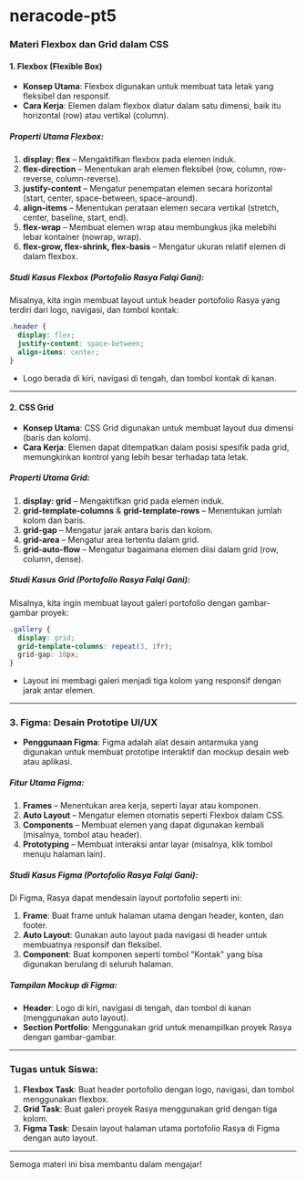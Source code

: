 # neracode-pt5

### **Materi Flexbox dan Grid dalam CSS**

#### **1. Flexbox (Flexible Box)**
- **Konsep Utama**: Flexbox digunakan untuk membuat tata letak yang fleksibel dan responsif.
- **Cara Kerja**: Elemen dalam flexbox diatur dalam satu dimensi, baik itu horizontal (row) atau vertikal (column).

##### **Properti Utama Flexbox:**
1. **display: flex** – Mengaktifkan flexbox pada elemen induk.
2. **flex-direction** – Menentukan arah elemen fleksibel (row, column, row-reverse, column-reverse).
3. **justify-content** – Mengatur penempatan elemen secara horizontal (start, center, space-between, space-around).
4. **align-items** – Menentukan perataan elemen secara vertikal (stretch, center, baseline, start, end).
5. **flex-wrap** – Membuat elemen wrap atau membungkus jika melebihi lebar kontainer (nowrap, wrap).
6. **flex-grow, flex-shrink, flex-basis** – Mengatur ukuran relatif elemen di dalam flexbox.

##### **Studi Kasus Flexbox (Portofolio Rasya Falqi Gani):**
Misalnya, kita ingin membuat layout untuk header portofolio Rasya yang terdiri dari logo, navigasi, dan tombol kontak:
```css
.header {
  display: flex;
  justify-content: space-between;
  align-items: center;
}
```
- Logo berada di kiri, navigasi di tengah, dan tombol kontak di kanan.

---

#### **2. CSS Grid**
- **Konsep Utama**: CSS Grid digunakan untuk membuat layout dua dimensi (baris dan kolom).
- **Cara Kerja**: Elemen dapat ditempatkan dalam posisi spesifik pada grid, memungkinkan kontrol yang lebih besar terhadap tata letak.

##### **Properti Utama Grid:**
1. **display: grid** – Mengaktifkan grid pada elemen induk.
2. **grid-template-columns** & **grid-template-rows** – Menentukan jumlah kolom dan baris.
3. **grid-gap** – Mengatur jarak antara baris dan kolom.
4. **grid-area** – Mengatur area tertentu dalam grid.
5. **grid-auto-flow** – Mengatur bagaimana elemen diisi dalam grid (row, column, dense).

##### **Studi Kasus Grid (Portofolio Rasya Falqi Gani):**
Misalnya, kita ingin membuat layout galeri portofolio dengan gambar-gambar proyek:
```css
.gallery {
  display: grid;
  grid-template-columns: repeat(3, 1fr);
  grid-gap: 10px;
}
```
- Layout ini membagi galeri menjadi tiga kolom yang responsif dengan jarak antar elemen.

---

### **3. Figma: Desain Prototipe UI/UX**

- **Penggunaan Figma**: Figma adalah alat desain antarmuka yang digunakan untuk membuat prototipe interaktif dan mockup desain web atau aplikasi.
  
##### **Fitur Utama Figma:**
1. **Frames** – Menentukan area kerja, seperti layar atau komponen.
2. **Auto Layout** – Mengatur elemen otomatis seperti Flexbox dalam CSS.
3. **Components** – Membuat elemen yang dapat digunakan kembali (misalnya, tombol atau header).
4. **Prototyping** – Membuat interaksi antar layar (misalnya, klik tombol menuju halaman lain).

##### **Studi Kasus Figma (Portofolio Rasya Falqi Gani):**
Di Figma, Rasya dapat mendesain layout portofolio seperti ini:
1. **Frame**: Buat frame untuk halaman utama dengan header, konten, dan footer.
2. **Auto Layout**: Gunakan auto layout pada navigasi di header untuk membuatnya responsif dan fleksibel.
3. **Component**: Buat komponen seperti tombol "Kontak" yang bisa digunakan berulang di seluruh halaman.

##### **Tampilan Mockup di Figma:**
- **Header**: Logo di kiri, navigasi di tengah, dan tombol di kanan (menggunakan auto layout).
- **Section Portfolio**: Menggunakan grid untuk menampilkan proyek Rasya dengan gambar-gambar.

---

### **Tugas untuk Siswa:**
1. **Flexbox Task**: Buat header portofolio dengan logo, navigasi, dan tombol menggunakan flexbox.
2. **Grid Task**: Buat galeri proyek Rasya menggunakan grid dengan tiga kolom.
3. **Figma Task**: Desain layout halaman utama portofolio Rasya di Figma dengan auto layout.

---

Semoga materi ini bisa membantu dalam mengajar!
